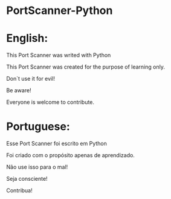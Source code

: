 # PortScanner-Python

# English:

This Port Scanner was writed with Python

This Port Scanner was created for the purpose of learning only.

Don`t use it for evil!

Be aware!

Everyone is welcome to contribute.

# Portuguese:

Esse Port Scanner foi escrito em Python

Foi criado com o propósito apenas de aprendizado.

Não use isso para o mal!

Seja consciente!

Contribua!
